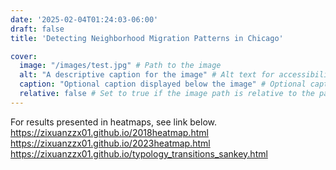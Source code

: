```yaml
---
date: '2025-02-04T01:24:03-06:00'
draft: false
title: 'Detecting Neighborhood Migration Patterns in Chicago'

cover:
  image: "/images/test.jpg" # Path to the image
  alt: "A descriptive caption for the image" # Alt text for accessibility and SEO
  caption: "Optional caption displayed below the image" # Optional caption
  relative: false # Set to true if the image path is relative to the page bundle
---
```



For results presented in heatmaps, see link below. 
https://zixuanzzx01.github.io/2018heatmap.html
https://zixuanzzx01.github.io/2023heatmap.html
https://zixuanzzx01.github.io/typology_transitions_sankey.html